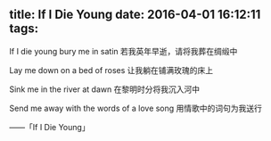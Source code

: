 title: If I Die Young
date: 2016-04-01 16:12:11
tags:
---
If I die young bury me in satin
若我英年早逝，请将我葬在绸缎中

Lay me down on a bed of roses
让我躺在铺满玫瑰的床上

Sink me in the river at dawn
在黎明时分将我沉入河中

Send me away with the words of a love song
用情歌中的词句为我送行

——「If I Die Young」
